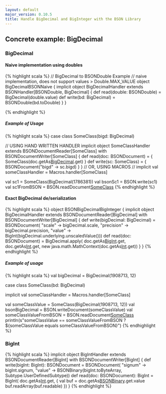```yaml
---
layout: default
major_version: 0.10.5
title: Handle BigDecimal and BigInteger with the BSON Library
---
```


## Concrete example: BigDecimal

### BigDecimal

#### Naive implementation using doubles

{% highlight scala %}
// BigDecimal to BSONDouble Example
// naive implementation, does not support values > Double.MAX_VALUE
object BigDecimalBSONNaive {
  implicit object BigDecimalHandler extends BSONHandler[BSONDouble, BigDecimal] {
    def read(double: BSONDouble) = BigDecimal(double.value)
    def write(bd: BigDecimal) = BSONDouble(bd.toDouble)
  }
}

{% endhighlight %}

##### Example of Usage

{% highlight scala %}
case class SomeClass(bigd: BigDecimal)

// USING HAND WRITTEN HANDLER
implicit object SomeClassHandler extends BSONDocumentReader[SomeClass] with BSONDocumentWriter[SomeClass] {
  def read(doc: BSONDocument) = {
    SomeClass(doc.getAs[BigDecimal]("bigd").get)
  }
  def write(sc: SomeClass) = {
    BSONDocument("bigd" -> sc.bigd)
  }
}
// OR, USING MACROS
// implicit val someClassHandler = Macros.handler[SomeClass]

val sc1 = SomeClass(BigDecimal(1786381))
val bsonSc1 = BSON.write(sc1)
val sc1FromBSON = BSON.readDocument[SomeClass](bsonSc1)
{% endhighlight %}

#### Exact BigDecimal de/serialization

{% highlight scala %}
object BSONBigDecimalBigInteger {
  implicit object BigDecimalHandler extends BSONDocumentReader[BigDecimal] with BSONDocumentWriter[BigDecimal] {
    def write(bigDecimal: BigDecimal) = BSONDocument(
      "scale" -> bigDecimal.scale,
      "precision" -> bigDecimal.precision,
      "value" -> BigInt(bigDecimal.underlying.unscaledValue()))
    def read(doc: BSONDocument) = BigDecimal.apply(
      doc.getAs[BigInt]("value").get,
      doc.getAs[Int]("scale").get,
      new java.math.MathContext(doc.getAs[Int]("precision").get))
  }
}
{% endhighlight %}

##### Example of usage

{% highlight scala %}
val bigDecimal = BigDecimal(1908713, 12)

case class SomeClass(bd: BigDecimal)

implicit val someClassHandler = Macros.handler[SomeClass]

val someClassValue = SomeClass(BigDecimal(1908713, 12))
val bsonBigDecimal = BSON.writeDocument(someClassValue)
val someClassValueFromBSON = BSON.readDocument[SomeClass](bsonBigDecimal)
println(s"someClassValue == someClassValueFromBSON ? ${someClassValue equals someClassValueFromBSON}")
{% endhighlight %}

### BigInt

{% highlight scala %}
implicit object BigIntHandler extends BSONDocumentReader[BigInt] with BSONDocumentWriter[BigInt] {
  def write(bigInt: BigInt): BSONDocument = BSONDocument(
    "signum" -> bigInt.signum,
    "value" -> BSONBinary(bigInt.toByteArray, Subtype.UserDefinedSubtype))
  def read(doc: BSONDocument): BigInt = BigInt(
    doc.getAs[Int]("signum").get,
    {
      val buf = doc.getAs[BSONBinary]("value").get.value
      buf.readArray(buf.readable)
    })
}
{% endhighlight %}
